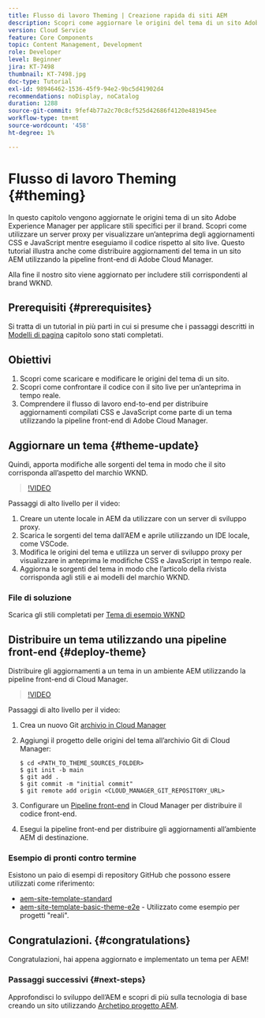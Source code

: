```yaml
---
title: Flusso di lavoro Theming | Creazione rapida di siti AEM
description: Scopri come aggiornare le origini del tema di un sito Adobe Experience Manager per applicare stili specifici per il brand. Scopri come utilizzare un server proxy per visualizzare un’anteprima live degli aggiornamenti CSS e JavaScript. Questo tutorial illustra anche come distribuire aggiornamenti del tema in un sito AEM utilizzando la pipeline front-end di Adobe Cloud Manager.
version: Cloud Service
feature: Core Components
topic: Content Management, Development
role: Developer
level: Beginner
jira: KT-7498
thumbnail: KT-7498.jpg
doc-type: Tutorial
exl-id: 98946462-1536-45f9-94e2-9bc5d41902d4
recommendations: noDisplay, noCatalog
duration: 1288
source-git-commit: 9fef4b77a2c70c8cf525d42686f4120e481945ee
workflow-type: tm+mt
source-wordcount: '458'
ht-degree: 1%

---
```


# Flusso di lavoro Theming {#theming}

In questo capitolo vengono aggiornate le origini tema di un sito Adobe Experience Manager per applicare stili specifici per il brand. Scopri come utilizzare un server proxy per visualizzare un’anteprima degli aggiornamenti CSS e JavaScript mentre eseguiamo il codice rispetto al sito live. Questo tutorial illustra anche come distribuire aggiornamenti del tema in un sito AEM utilizzando la pipeline front-end di Adobe Cloud Manager.

Alla fine il nostro sito viene aggiornato per includere stili corrispondenti al brand WKND.

## Prerequisiti {#prerequisites}

Si tratta di un tutorial in più parti in cui si presume che i passaggi descritti in [Modelli di pagina](./page-templates.md) capitolo sono stati completati.

## Obiettivi

1. Scopri come scaricare e modificare le origini del tema di un sito.
1. Scopri come confrontare il codice con il sito live per un’anteprima in tempo reale.
1. Comprendere il flusso di lavoro end-to-end per distribuire aggiornamenti compilati CSS e JavaScript come parte di un tema utilizzando la pipeline front-end di Adobe Cloud Manager.

## Aggiornare un tema {#theme-update}

Quindi, apporta modifiche alle sorgenti del tema in modo che il sito corrisponda all’aspetto del marchio WKND.

>[!VIDEO](https://video.tv.adobe.com/v/332918?quality=12&learn=on)

Passaggi di alto livello per il video:

1. Creare un utente locale in AEM da utilizzare con un server di sviluppo proxy.
1. Scarica le sorgenti del tema dall’AEM e aprile utilizzando un IDE locale, come VSCode.
1. Modifica le origini del tema e utilizza un server di sviluppo proxy per visualizzare in anteprima le modifiche CSS e JavaScript in tempo reale.
1. Aggiorna le sorgenti del tema in modo che l’articolo della rivista corrisponda agli stili e ai modelli del marchio WKND.

### File di soluzione

Scarica gli stili completati per [Tema di esempio WKND](assets/theming/WKND-THEME-src-1.1.zip)

## Distribuire un tema utilizzando una pipeline front-end {#deploy-theme}

Distribuire gli aggiornamenti a un tema in un ambiente AEM utilizzando la pipeline front-end di Cloud Manager.

>[!VIDEO](https://video.tv.adobe.com/v/338722?quality=12&learn=on)

Passaggi di alto livello per il video:

1. Crea un nuovo Git [archivio in Cloud Manager](https://experienceleague.adobe.com/docs/experience-manager-cloud-manager/using/managing-code/cloud-manager-repositories.html)
1. Aggiungi il progetto delle origini del tema all’archivio Git di Cloud Manager:

   ```shell
   $ cd <PATH_TO_THEME_SOURCES_FOLDER>
   $ git init -b main
   $ git add .
   $ git commit -m "initial commit"
   $ git remote add origin <CLOUD_MANAGER_GIT_REPOSITORY_URL>
   ```

1. Configurare un [Pipeline front-end](https://experienceleague.adobe.com/docs/experience-manager-cloud-service/implementing/using-cloud-manager/cicd-pipelines/introduction-ci-cd-pipelines.html) in Cloud Manager per distribuire il codice front-end.
1. Esegui la pipeline front-end per distribuire gli aggiornamenti all’ambiente AEM di destinazione.

### Esempio di pronti contro termine

Esistono un paio di esempi di repository GitHub che possono essere utilizzati come riferimento:

* [aem-site-template-standard](https://github.com/adobe/aem-site-template-standard)
* [aem-site-template-basic-theme-e2e](https://github.com/adobe/aem-site-template-basic-theme-e2e) - Utilizzato come esempio per progetti &quot;reali&quot;.

## Congratulazioni. {#congratulations}

Congratulazioni, hai appena aggiornato e implementato un tema per AEM!

### Passaggi successivi {#next-steps}

Approfondisci lo sviluppo dell’AEM e scopri di più sulla tecnologia di base creando un sito utilizzando [Archetipo progetto AEM](../project-archetype/overview.md).
